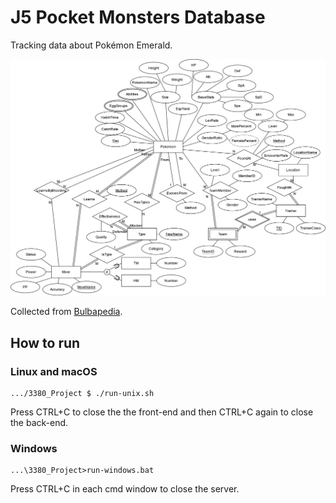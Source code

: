 # J5 Pocket Monsters Database

Tracking data about Pokémon Emerald.

![EER](./other_files/diagrams/EER.png)

Collected from [Bulbapedia](https://bulbapedia.bulbagarden.net/wiki/Main_Page).

## How to run
### Linux and macOS
```
.../3380_Project $ ./run-unix.sh
```
Press CTRL+C to close the the front-end and then CTRL+C again to close the back-end.
### Windows
```
...\3380_Project>run-windows.bat
```
Press CTRL+C in each cmd window to close the server.
